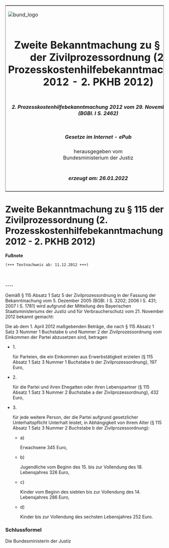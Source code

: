 <span id="DECKBLATT.html"></span>

<table border="0" frame="border" width="100%">

<tr valign="top">

<td align="left">

![bund\_logo](BfJ_2021_Web_de_de.gif)

</td>

<td align="right">

 

</td>

</tr>

<tr align="center" valign="middle">

<td colspan="2">

# Zweite Bekanntmachung zu § 115 der Zivilprozessordnung (2. Prozesskostenhilfebekanntmachung 2012 - 2. PKHB 2012)

</td>

</tr>

<tr align="center" valign="middle">

<td colspan="2">

##### 2\. Prozesskostenhilfebekanntmachung 2012 vom 29. November 2012 (BGBl. I S. 2462)

</td>

</tr>

<tr align="center" valign="middle">

<td colspan="2">

  
  

##### Gesetze im Internet - ePub  
  
herausgegeben vom  
Bundesministerium der Justiz

</td>

</tr>

<tr align="center" valign="bottom">

<td colspan="2">

  
  

##### erzeugt am: 26.01.2022

</td>

</tr>

</table>

<span id="BJNR246200012.html"></span>

# Zweite Bekanntmachung zu § 115 der Zivilprozessordnung (2. Prozesskostenhilfebekanntmachung 2012 - 2. PKHB 2012)

<div>

  
**Fußnote**

<div class="jnhtml">

<div>

<div class="jurAbsatz">

  

``` 
(+++ Textnachweis ab: 11.12.2012 +++)

 
```

</div>

</div>

</div>

</div>

<span id="BJNR246200012BJNE000100000.html"></span>

###   
\----

<div>

<div class="jnhtml">

<div>

<div class="jurAbsatz">

Gemäß § 115 Absatz 1 Satz 5 der Zivilprozessordnung in der Fassung der
Bekanntmachung vom 5. Dezember 2005 (BGBl. I S. 3202; 2006 I S. 431;
2007 I S. 1781) wird aufgrund der Mitteilung des Bayerischen
Staatsministeriums der Justiz und für Verbraucherschutz vom 21. November
2012 bekannt gemacht:

</div>

<div class="jurAbsatz">

Die ab dem 1. April 2012 maßgebenden Beträge, die nach § 115 Absatz 1
Satz 3 Nummer 1 Buchstabe b und Nummer 2 der Zivilprozessordnung vom
Einkommen der Partei abzusetzen sind, betragen

  - 1\.
    
    <div>
    
    für Parteien, die ein Einkommen aus Erwerbstätigkeit erzielen (§ 115
    Absatz 1 Satz 3 Nummer 1 Buchstabe b der Zivilprozessordnung), 197
    Euro,
    
    </div>

  - 2\.
    
    <div>
    
    für die Partei und ihren Ehegatten oder ihren Lebenspartner (§ 115
    Absatz 1 Satz 3 Nummer 2 Buchstabe a der Zivilprozessordnung), 432
    Euro,
    
    </div>

  - 3\.
    
    <div>
    
    für jede weitere Person, der die Partei aufgrund gesetzlicher
    Unterhaltspflicht Unterhalt leistet, in Abhängigkeit von ihrem Alter
    (§ 115 Absatz 1 Satz 3 Nummer 2 Buchstabe b der
    Zivilprozessordnung):
    
      - a)
        
        <div>
        
        Erwachsene 345 Euro,
        
        </div>
    
      - b)
        
        <div>
        
        Jugendliche vom Beginn des 15. bis zur Vollendung des 18.
        Lebensjahres 326 Euro,
        
        </div>
    
      - c)
        
        <div>
        
        Kinder vom Beginn des siebten bis zur Vollendung des 14.
        Lebensjahres 286 Euro,
        
        </div>
    
      - d)
        
        <div>
        
        Kinder bis zur Vollendung des sechsten Lebensjahres 252 Euro.
        
        </div>
    
    </div>

</div>

</div>

</div>

</div>

<span id="BJNR246200012BJNE000200000.html"></span>

### Schlussformel  

<div>

<div class="jnhtml">

<div>

<div class="jurAbsatz">

<span class="SP">Die Bundesministerin der Justiz</span>

</div>

</div>

</div>

</div>

